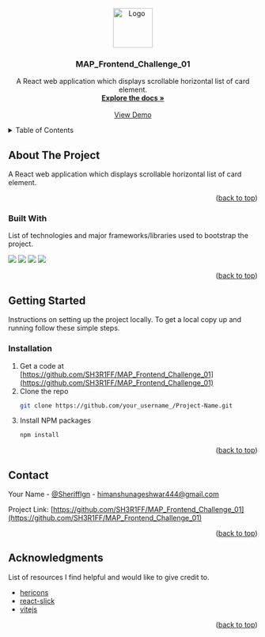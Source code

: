 <div align="center">
  <a href="https://avatars.githubusercontent.com/u/92450623?v=4">
    <img src="https://avatars.githubusercontent.com/u/92450623?v=4" alt="Logo" width="80" height="80">
  </a>

  <h3 align="center">MAP_Frontend_Challenge_01</h3>

  <p align="center">
    A React web application which displays scrollable horizontal list of card element.
    <br />
    <a href="https://github.com/SH3R1FF/MAP_Frontend_Challenge_01"><strong>Explore the docs »</strong></a>
    <br />
    <br />
    <a href="https://www.youtube.com/watch?v=d2ag-O8-IUY">View Demo</a>
  </p>
</div>



<!-- TABLE OF CONTENTS -->
<details>
  <summary>Table of Contents</summary>
  <ol>
    <li>
      <a href="#about-the-project">About The Project</a>
      <ul>
        <li><a href="#built-with">Built With</a></li>
      </ul>
    </li>
    <li>
      <a href="#getting-started">Getting Started</a>
      <ul>
        <li><a href="#installation">Installation</a></li>
      </ul>
    </li>
    <li><a href="#contact">Contact</a></li>
    <li><a href="#acknowledgments">Acknowledgments</a></li>
  </ol>
</details>



<!-- ABOUT THE PROJECT -->
## About The Project

 A React web application which displays scrollable horizontal list of card element.

<p align="right">(<a href="#readme-top">back to top</a>)</p>



### Built With

List of technologies and major frameworks/libraries used to bootstrap the project.

<img src="https://img.shields.io/badge/React-20232A?style=for-the-badge&logo=react&logoColor=61DAFB" />
<img src="https://img.shields.io/badge/Tailwind_CSS-38B2AC?style=for-the-badge&logo=tailwind-css&logoColor=white" />
<img src="https://img.shields.io/badge/JavaScript-323330?style=for-the-badge&logo=javascript&logoColor=F7DF1E" />
<img src="https://img.shields.io/badge/Vite-B73BFE?style=for-the-badge&logo=vite&logoColor=FFD62E" />

<p align="right">(<a href="#readme-top">back to top</a>)</p>



<!-- GETTING STARTED -->
## Getting Started

Instructions on setting up the project locally.
To get a local copy up and running follow these simple steps.

### Installation

1. Get a code at [https://github.com/SH3R1FF/MAP_Frontend_Challenge_01](https://github.com/SH3R1FF/MAP_Frontend_Challenge_01)
2. Clone the repo
   ```sh
   git clone https://github.com/your_username_/Project-Name.git
   ```
3. Install NPM packages
   ```sh
   npm install
   ```
   
<p align="right">(<a href="#readme-top">back to top</a>)</p>

<!-- CONTACT -->
## Contact

Your Name - [@SheriffIgn](https://twitter.com/SheriffIgn) - himanshunageshwar444@gmail.com

Project Link: [https://github.com/SH3R1FF/MAP_Frontend_Challenge_01](https://github.com/SH3R1FF/MAP_Frontend_Challenge_01)

<p align="right">(<a href="#readme-top">back to top</a>)</p>



<!-- ACKNOWLEDGMENTS -->
## Acknowledgments

List of resources I find helpful and would like to give credit to.

* [hericons](https://heroicons.com)
* [react-slick](https://www.npmjs.com/package/react-slick)
* [vitejs](https://vitejs.dev)

<p align="right">(<a href="#readme-top">back to top</a>)</p>

